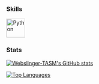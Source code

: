 ### Skills

<p align="left">
<a href="https://www.python.org/" target="_blank" rel="noreferrer"><img src="https://raw.githubusercontent.com/danielcranney/readme-generator/main/public/icons/skills/python-colored.svg" width="50" height="50" alt="Python" /></a>
</p>

### Stats

<a href="http://www.github.com/Webslinger-TASM"><img src="https://github-readme-stats.vercel.app/api?username=Webslinger-TASM&show_icons=true&hide=&count_private=false&title_color=0891b2&text_color=ffffff&icon_color=0891b2&bg_color=1c1917&hide_border=true&show_icons=true" alt="Webslinger-TASM's GitHub stats" /></a>

<a href="https://github.com/Webslinger-TASM" align="left"><img src="https://github-readme-stats.vercel.app/api/top-langs/?username=Webslinger-TASM&langs_count=10&title_color=0891b2&text_color=ffffff&icon_color=0891b2&bg_color=1c1917&hide_border=true&locale=en&custom_title=Top%20%Languages" alt="Top Languages" /></a>
